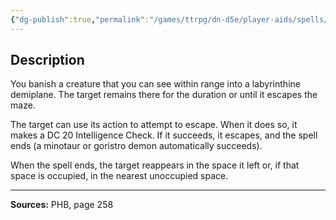 ```yaml
---
{"dg-publish":true,"permalink":"/games/ttrpg/dn-d5e/player-aids/spells/level-8/maze/","tags":["ttrpg/dnd/5e","verbal","somatic","concentration","spell"],"noteIcon":""}
---
```



## Description
You banish a creature that you can see within range into a labyrinthine demiplane.
The target remains there for the duration or until it escapes the maze.

The target can use its action to attempt to escape.
When it does so, it makes a DC 20 Intelligence Check.
If it succeeds, it escapes, and the spell ends (a minotaur or goristro demon automatically succeeds).

When the spell ends, the target reappears in the space it left or, if that space is occupied, in the nearest unoccupied space.

---

**Sources:** PHB, page 258

